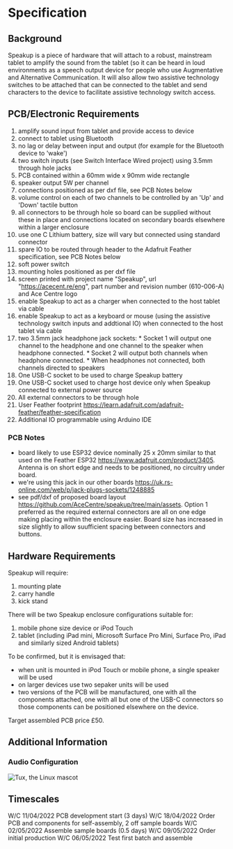 # Specification

## Background

Speakup is a piece of hardware that will attach to a robust, mainstream tablet to amplify the sound from the tablet (so it can be heard in loud environments as a speech output device for people who use Augmentative and Alternative Communication. It will also allow two assistive technology switches to be attached that can be connected to the tablet and send characters to the device to facilitate assistive technology switch access.

## PCB/Electronic Requirements

  1. amplify sound input from tablet and provide access to device
  2. connect to tablet using Bluetooth
  4. no lag or delay between input and output (for example for the Bluetooth device to 'wake')
  5. two switch inputs (see Switch Interface Wired project) using 3.5mm through hole jacks
  6. PCB contained within a 60mm wide x 90mm wide rectangle
  8. speaker output 5W per channel
  9. connections positioned as per dxf file, see PCB Notes below
  10. volume control on each of two channels to be controlled by an 'Up' and 'Down' tactile button
  11. all connectors to be through hole so board can be supplied without these in place and connections located on secondary boards elsewhere within a larger enclosure
  12. use one C Lithium battery, size will vary but connected using standard connector
  13. spare IO to be routed through header to the Adafruit Feather specification, see PCB Notes below
  14. soft power switch
  16. mounting holes positioned as per dxf file
  17. screen printed with project name "Speakup", url "https://acecent.re/eng", part number and revision number (610-006-A) and Ace Centre logo
  18. enable Speakup to act as a charger when connected to the host tablet via cable
  19. enable Speakup to act as a keyboard or mouse (using the assistive technology switch inputs and addtional IO) when connected to the host tablet via cable
  20. two 3.5mm jack headphone jack sockets:
    * Socket 1 will output one channel to the headphone and one channel to the speaker when headphone connected.
    * Socket 2 will output both channels when headphone connected.
    * When headphones not connected, both channels directed to speakers
  22. One USB-C socket to be used to charge Speakup battery
  23. One USB-C socket used to charge host device only when Speakup connected to external power source
  24. All external connectors to be through hole
  25. User Feather footprint https://learn.adafruit.com/adafruit-feather/feather-specification
  26. Additional IO programmable using Arduino IDE

### PCB Notes

  - board likely to use ESP32 device nominally 25 x 20mm similar to that used on the Feather ESP32 https://www.adafruit.com/product/3405. Antenna is on short edge and needs to be positioned, no circuitry under board.
  - we're using this jack in our other boards https://uk.rs-online.com/web/p/jack-plugs-sockets/1248885
  - see pdf/dxf of proposed board layout https://github.com/AceCentre/speakup/tree/main/assets. Option 1 preferred as the required external connectors are all on one edge making placing within the enclosure easier. Board size has increased in size slightly to allow suufficient spacing between connectors and buttons.


## Hardware Requirements

Speakup will require:

  1. mounting plate
  2. carry handle
  3. kick stand

There will be two Speakup enclosure configurations suitable for:

  1. mobile phone size device or iPod Touch
  2. tablet (including iPad mini, Microsoft Surface Pro Mini, Surface Pro, iPad and similarly sized Android tablets)

To be confirmed, but it is envisaged that:

  - when unit is mounted in iPod Touch or mobile phone, a single speaker will be used
  - on larger devices use two sepaker units will be used
  - two versions of the PCB will be manufactured, one with all the components attached, one with all but one of the USB-C connectors so those components can be positioned elsewhere on the device.

Target assembled PCB price £50.

## Additional Information

### Audio Configuration

![Tux, the Linux mascot](/assets/audio-config.png)

## Timescales

W/C 11/04/2022 PCB development start (3 days)
W/C 18/04/2022 Order PCB and components for self-assembly, 2 off sample boards
W/C 02/05/2022 Assemble sample boards (0.5 days)
W/C 09/05/2022 Order initial production
W/C 06/05/2022 Test first batch and assemble

